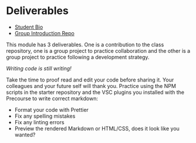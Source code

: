 # Deliverables

- [Student Bio](./student-bio-pr.md)
- [Group Introduction Repo](./group-introduction-repo.md)

This module has 3 deliverables. One is a contribution to the class repository,
one is a group project to practice collaboration and the other is a group
project to practice following a development strategy.

_Writing code is still writing!_

Take the time to proof read and edit your code before sharing it. Your
colleagues and your future self will thank you. Practice using the NPM scripts
in the starter repository and the VSC plugins you installed with the Precourse
to write correct markdown:

- Format your code with Prettier
- Fix any spelling mistakes
- Fix any linting errors
- Preview the rendered Markdown or HTML/CSS, does it look like you wanted?
